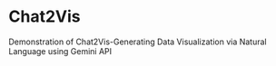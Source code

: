 # Chat2Vis
Demonstration of Chat2Vis-Generating Data Visualization via Natural Language using Gemini API
